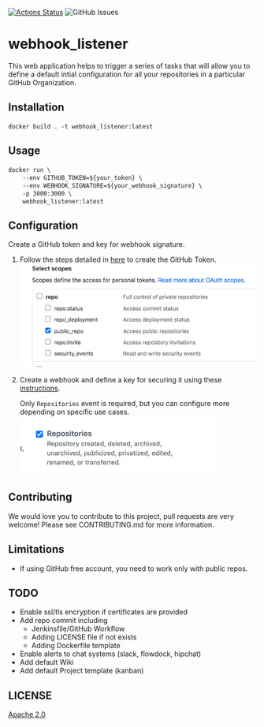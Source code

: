 [![Actions Status](https://github.com/iHOMIES/webhook_listener/workflows/CI/badge.svg)](https://github.com/iHOMIES/webhook_listener/actions) ![GitHub Issues](https://img.shields.io/github/issues-raw/iHOMIES/webhook_listener)

# webhook_listener
This web application helps to trigger a series of tasks that will allow
you to define a default intial configuration for all your repositories
in a particular GitHub Organization.

## Installation
```
docker build . -t webhook_listener:latest
```

## Usage

```
docker run \
    --env GITHUB_TOKEN=${your_token} \
    --env WEBHOOK_SIGNATURE=${your_webhook_signature} \
    -p 3000:3000 \
    webhook_listener:latest
```

## Configuration

Create a GitHub token and key for webhook signature.
1. Follow the steps detailed in [here](docs/Configuration.md) to create the GitHub Token.
![](docs/images/token_scope.png)

2. Create a webhook and define a key for securing it using these [instructions](docs/Configuration.md).

   Only `Repositories` event is required, but you can configure more depending on specific use cases.
   ![](docs/images/webhook_config.png)





## Contributing
We would love you to contribute to this project, pull requests are very welcome! Please see CONTRIBUTING.md for more information.

## Limitations
* If using GitHub free account, you need to work only with public repos.


## TODO

* Enable ssl/tls encryption if certificates are provided
* Add repo commit including
  * Jenkinsfile/GitHub Workflow
  * Adding LICENSE file if not exists
  * Adding Dockerfile template
* Enable alerts to chat systems (slack, flowdock, hipchat)
* Add default Wiki
* Add default Project template (kanban)

## LICENSE
[Apache 2.0](LICENSE)
